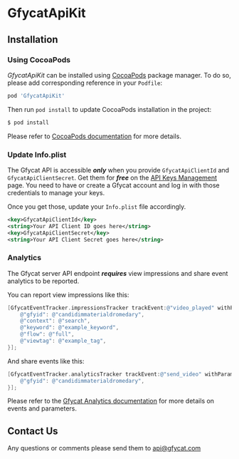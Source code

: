 # GfycatApiKit

## Installation

### Using CocoaPods

*GfycatApiKit* can be installed using [CocoaPods](https://cocoapods.org)
package manager. To do so, please add corresponding reference in your `Podfile`:

```ruby
pod 'GfycatApiKit'
```

Then run `pod install` to update CocoaPods installation in the project:

```sh
$ pod install
```

Please refer to [CocoaPods documentation](https://guides.cocoapods.org/using/using-cocoapods.html) for more details.

### Update Info.plist

The Gfycat API is accessible ***only*** when you provide `GfycatApiClientId` and `GfycatApiClientSecret`.
Get them for ***free*** on the [API Keys Management](https://developers.gfycat.com/signup/#/keys) page.
You need to have or create a Gfycat account and log in with those credentials to manage your keys.

Once you get those, update your `Info.plist` file accordingly.

```xml
<key>GfycatApiClientId</key>
<string>Your API Client ID goes here</string>
<key>GfycatApiClientSecret</key>
<string>Your API Client Secret goes here</string>
```

### Analytics

The Gfycat server API endpoint ***requires*** view impressions and share event analytics to be reported.

You can report view impressions like this:

```objective-c
[GfycatEventTracker.impressionsTracker trackEvent:@"video_played" withParameters:@{
    @"gfyid": @"candidimmaterialdromedary",
    @"context": @"search",
    @"keyword": @"example_keyword",
    @"flow": @"full",
    @"viewtag": @"example_tag",
}];
```

And share events like this:

```objective-c
[GfycatEventTracker.analyticsTracker trackEvent:@"send_video" withParameters:@{
    @"gfyid": @"candidimmaterialdromedary",
}];
```

Please refer to the [Gfycat Analytics documentation](https://developers.gfycat.com/analytics/#gfycat-analytics) for more details on events and parameters. 

## Contact Us

Any questions or comments please send them to api@gfycat.com
